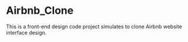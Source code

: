 # Airbnb_Clone
This is a front-end design code project simulates to clone Airbnb website interface design.

